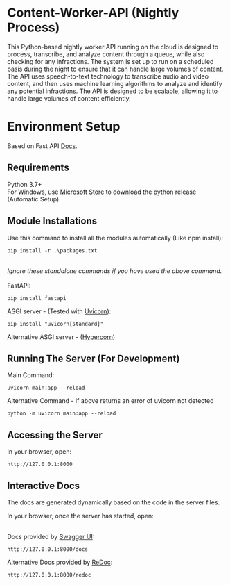 # Content-Worker-API (Nightly Process)

This Python-based nightly worker API running on the cloud is designed to process, transcribe, and analyze content through a queue, while also checking for any infractions. The system is set up to run on a scheduled basis during the night to ensure that it can handle large volumes of content. The API uses speech-to-text technology to transcribe audio and video content, and then uses machine learning algorithms to analyze and identify any potential infractions. The API is designed to be scalable, allowing it to handle large volumes of content efficiently.

# Environment Setup 
Based on Fast API [Docs](https://fastapi.tiangolo.com/).

## Requirements
Python 3.7+ <br />
For Windows, use [Microsoft Store](https://www.microsoft.com/store/productId/9PJPW5LDXLZ5) to download the python release (Automatic Setup).

## Module Installations

Use this command to install all the modules automatically (Like npm install):
```
pip install -r .\packages.txt
```
<br /><i>Ignore these standalone commands if you have used the above command.</i><br />
<br />FastAPI:
```
pip install fastapi
```

ASGI server - (Tested with [Uvicorn](https://www.uvicorn.org/)):
```
pip install "uvicorn[standard]"
```
Alternative ASGI server - ([Hypercorn](https://github.com/pgjones/hypercorn))

## Running The Server (For Development)

Main Command:
```
uvicorn main:app --reload
```

Alternative Command - If above returns an error of uvicorn not detected
```
python -m uvicorn main:app --reload
```

## Accessing the Server

In your browser, open:
```
http://127.0.0.1:8000
```

## Interactive Docs

The docs are generated dynamically based on the code in the server files.

In your browser, once the server has started, open: <br/><br/>

Docs provided by [Swagger UI](https://github.com/swagger-api/swagger-ui):
```
http://127.0.0.1:8000/docs
```
Alternative Docs provided by [ReDoc](https://github.com/Redocly/redoc):
```
http://127.0.0.1:8000/redoc
```
